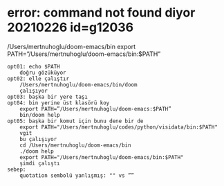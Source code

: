 
# error: command not found diyor 20210226  id=g12036

/Users/mertnuhoglu/doom-emacs/bin
export PATH=”/Users/mertnuhoglu/doom-emacs/bin:$PATH”

	opt01: echo $PATH
		doğru gözüküyor
	opt02: elle çalıştır
		/Users/mertnuhoglu/doom-emacs/bin/doom
		çalışıyor
	opt03: başka bir yere taşı
	opt04: bin yerine üst klasörü koy
		export PATH=”/Users/mertnuhoglu/doom-emacs:$PATH”
		bin/doom help
	opt05: başka bir komut için bunu dene bir de
		export PATH="/Users/mertnuhoglu/codes/python/visidata/bin:$PATH"
		vgit
		bu çalışıyor
		cd /Users/mertnuhoglu/doom-emacs/bin
		./doom help
		export PATH="/Users/mertnuhoglu/doom-emacs/bin:$PATH"
		şimdi çalıştı
	sebep:
		quotation sembolü yanlışmış: "" vs ””
